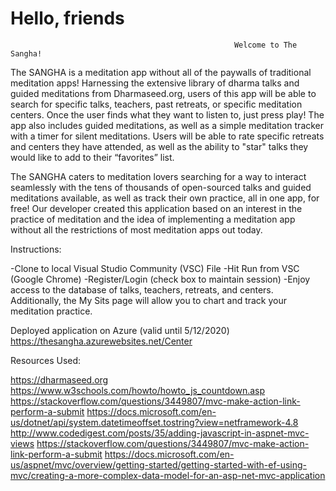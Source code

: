# Hello, friends

                                                      Welcome to The Sangha!
                                                      
  The SANGHA is a meditation app without all of the paywalls of traditional meditation apps! Harnessing the extensive library of dharma talks and guided meditations from Dharmaseed.org, users of this app will be able to search for specific talks, teachers, past retreats, or specific meditation centers. Once the user finds what they want to listen to, just press play! The app also includes guided meditations, as well as a simple meditation tracker with a timer for silent meditations. Users will be able to rate specific retreats and centers they have attended, as well as the ability to "star" talks they would like to add to their “favorites” list. 

  The SANGHA caters to meditation lovers searching for a way to interact seamlessly with the tens of thousands of open-sourced talks and guided meditations available, as well as track their own practice, all in one app, for free!  Our developer created this application based on an interest in the practice of meditation and the idea of implementing a meditation app without all the restrictions of most meditation apps out today. 


Instructions:

-Clone to local Visual Studio Community (VSC) File
-Hit Run from VSC (Google Chrome)
-Register/Login (check box to maintain session)
-Enjoy access to the database of talks, teachers, retreats, and centers. Additionally, the My Sits page will allow you to chart and track your meditation practice.

Deployed application on Azure (valid until 5/12/2020)
https://thesangha.azurewebsites.net/Center

Resources Used:

https://dharmaseed.org
https://www.w3schools.com/howto/howto_js_countdown.asp
https://stackoverflow.com/questions/3449807/mvc-make-action-link-perform-a-submit
https://docs.microsoft.com/en-us/dotnet/api/system.datetimeoffset.tostring?view=netframework-4.8
http://www.codedigest.com/posts/35/adding-javascript-in-aspnet-mvc-views
https://stackoverflow.com/questions/3449807/mvc-make-action-link-perform-a-submit
https://docs.microsoft.com/en-us/aspnet/mvc/overview/getting-started/getting-started-with-ef-using-mvc/creating-a-more-complex-data-model-for-an-asp-net-mvc-application
